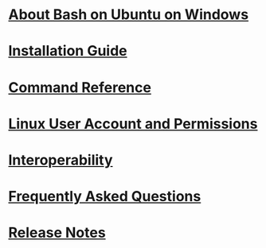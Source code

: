 # [About Bash on Ubuntu on Windows](./about.md)
# [Installation Guide](./install_guide.md)
# [Command Reference](./reference.md)
# [Linux User Account and Permissions](./user_support.md)
# [Interoperability](./interop.md)
# [Frequently Asked Questions](./faq.md)
# [Release Notes](./release_notes.md)
